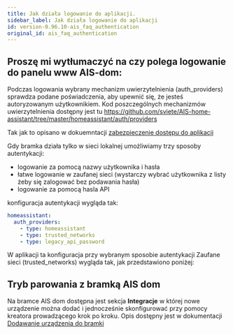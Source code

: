 ```yaml
---
title: Jak działa logowanie do aplikacji.
sidebar_label: Jak działa logowanie do aplikacji
id: version-0.96.10-ais_faq_authentication
original_id: ais_faq_authentication
---
```


## Proszę mi wytłumaczyć na czy polega logowanie do panelu www AIS-dom:

Podczas logowania wybrany mechanizm uwierzytelnienia (auth_providers) sprawdza podane poświadczenia, aby upewnić się, że jesteś autoryzowanym użytkownikiem.
Kod poszczególnych mechanizmów uwierzytelnienia dostępny jest tu https://github.com/sviete/AIS-home-assistant/tree/master/homeassistant/auth/providers

Tak jak to opisano w dokuemntacji [zabezpieczenie dostępu do aplikacji](/AIS-docs/docs/en/ais_bramka_remote_www_index.html#zabezpieczenie-dost%C4%99pu-do-aplikacji)

Gdy bramka działa tylko w sieci lokalnej umożliwiamy trzy sposoby autentykacji:
- logowanie za pomocą nazwy użytkownika i hasła
- łatwe logowanie w zaufanej sieci (wystarczy wybrać użytkownika z listy żeby się zalogować bez podawania hasła)
- logowanie za pomocą hasla API

konfiguracja autentykacji wygląda tak:

```yaml
homeassistant:
  auth_providers:
    - type: homeassistant
    - type: trusted_networks
    - type: legacy_api_password
```

W aplikacji ta konfiguracja przy wybranym sposobie autentykacji Zaufane sieci (trusted_networks) wygląda tak, jak przedstawiono poniżej:




## Tryb parowania z bramką AIS dom

Na bramce AIS dom dostępna jest sekcja **Integracje** w której nowe urządzenie można dodać i jednocześnie skonfigurować przy pomocy kreatora prowadzącego krok po kroku.
Opis dostępny jest w dokumentacji [Dodawanie urządzenia do bramki](/AIS-docs/docs/en/ais_iot_add_to_gate.html)
